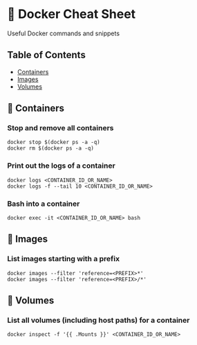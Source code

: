 # 🐳 Docker Cheat Sheet
Useful Docker commands and snippets

## Table of Contents

* [Containers](#containers)
* [Images](#images)
* [Volumes](#volumes)

## 🐳 Containers

### Stop and remove all containers

```
docker stop $(docker ps -a -q)
docker rm $(docker ps -a -q)
```

### Print out the logs of a container
```
docker logs <CONTAINER_ID_OR_NAME>
docker logs -f --tail 10 <CONTAINER_ID_OR_NAME>
```

### Bash into a container
```
docker exec -it <CONTAINER_ID_OR_NAME> bash
```

## 🐳 Images
### List images starting with a prefix

```
docker images --filter 'reference=<PREFIX>*'
docker images --filter 'reference=<PREFIX>/*'
```

## 🐳 Volumes

### List all volumes (including host paths) for a container

```
docker inspect -f '{{ .Mounts }}' <CONTAINER_ID_OR_NAME>
```

